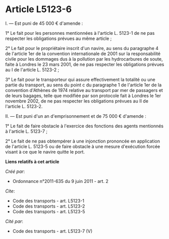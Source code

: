 # Article L5123-6

I. ― Est puni de 45 000 € d'amende : 

1° Le fait pour les personnes mentionnées à l'article L. 5123-1 de ne pas respecter les obligations prévues au même
article ; 

2° Le fait pour le propriétaire inscrit d'un navire, au sens du paragraphe 4 de l'article 1er de la convention internationale
de 2001 sur la responsabilité civile pour les dommages dus à la pollution par les hydrocarbures de soute, faite à Londres le
23 mars 2001, de ne pas respecter les obligations prévues au I de l'article L. 5123-2 ; 

3° Le fait pour le transporteur qui assure effectivement la totalité ou une partie du transport, au sens du point c du
paragraphe 1 de l'article 1er de la convention d'Athènes de 1974 relative au transport par mer de passagers et de leurs
bagages, telle que modifiée par son protocole fait à Londres le 1er novembre 2002, de ne pas respecter les obligations
prévues au II de l'article L. 5123-2. 

II. ― Est puni d'un an d'emprisonnement et de 75 000 € d'amende : 

1° Le fait de faire obstacle à l'exercice des fonctions des agents mentionnés à l'article L. 5123-7 ; 

2° Le fait de ne pas obtempérer à une injonction prononcée en application de l'article L. 5123-5 ou de faire obstacle à une
mesure d'exécution forcée visant à ce que le navire quitte le port.

**Liens relatifs à cet article**

_Créé par_:

  - Ordonnance n°2011-635 du 9 juin 2011 - art. 2

_Cite_:

  - Code des transports - art. L5123-1
  - Code des transports - art. L5123-2
  - Code des transports - art. L5123-5

_Cité par_:

  - Code des transports - art. L5123-7 (V)
